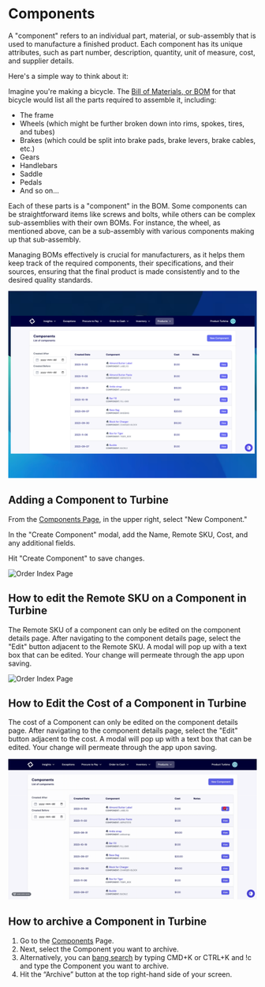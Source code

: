 # Components

A "component" refers to an individual part, material, or sub-assembly that is used to manufacture a finished product. Each component has its unique attributes, such as part number, description, quantity, unit of measure, cost, and supplier details.

Here's a simple way to think about it:

Imagine you're making a bicycle. The [Bill of Materials, or BOM](https://docs.helloturbine.com/records/bill_of_materials) for that bicycle would list all the parts required to assemble it, including:

* The frame
* Wheels (which might be further broken down into rims, spokes, tires, and tubes)
* Brakes (which could be split into brake pads, brake levers, brake cables, etc.)
* Gears
* Handlebars
* Saddle
* Pedals
*  And so on...

Each of these parts is a "component" in the BOM. Some components can be straightforward items like screws and bolts, while others can be complex sub-assemblies with their own BOMs. For instance, the wheel, as mentioned above, can be a sub-assembly with various components making up that sub-assembly.

Managing BOMs effectively is crucial for manufacturers, as it helps them keep track of the required components, their specifications, and their sources, ensuring that the final product is made consistently and to the desired quality standards.

![Order Index Page](../../static/img/components_updated.png)

## Adding a Component to Turbine

From the [Components Page](https://app.helloturbine.com/app/components), in the upper right, select "New Component." 

In the "Create Component" modal, add the Name, Remote SKU, Cost, and any additional fields.

Hit "Create Component" to save changes. 

![Order Index  Page](../../static/img/create_component.gif)

## How to edit the Remote SKU on a Component in Turbine 

The Remote SKU of a component can only be edited on the component details page. After navigating to the component details page, select the "Edit" button adjacent to the Remote SKU. A modal will pop up with a text box that can be edited. Your change will permeate through the app upon saving.

![Order Index Page](../../static/img/remote_sku_component.gif)

## How to Edit the Cost of a Component in Turbine 

The cost of a Component can only be edited on the component details page. After navigating to the component details page, select the "Edit" button adjacent to the cost. A modal will pop up with a text box that can be edited. Your change will permeate through the app upon saving.

![Order Index Page](../../static/img/component_cost.gif)

## How to archive a Component in Turbine

1. Go to the [Components](https://app.helloturbine.com/app/components) Page.
2. Next, select the Component you want to archive.
3. Alternatively, you can [bang search](https://docs.helloturbine.com/command-palette/) by typing CMD+K or CTRL+K and !c and type the Component you want to archive.
4. Hit the “Archive” button at the top right-hand side of your screen.
